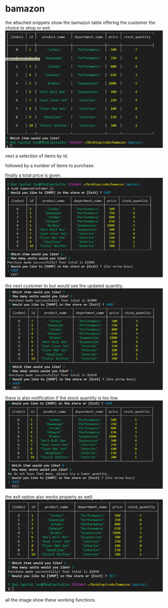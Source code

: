 # bamazon
the attached snippets show the bamazon table offering the customer the choice to shop or exit.
![Image](https://github.com/PRod17/bamazon/blob/master/images/table.bamazon.PNG)

next a selection of items by id.

followed by a number of items to purchase.

finally a total price is given. 
![Image](https://github.com/PRod17/bamazon/blob/master/images/table.bamazon.with.total.sale.PNG)

the next customer to but would see the updated quantity. 
![Image](https://github.com/PRod17/bamazon/blob/master/images/table.with.stock_quantity.changed.PNG)

there is also notification if the stock quantity is too low. 
![Image](https://github.com/PRod17/bamazon/blob/master/images/not.enough.stock.PNG)

the exit option also works properly as well.
![Image](https://github.com/PRod17/bamazon/blob/master/images/exit.command.working.as.well.PNG)

all the image show these working functions.
